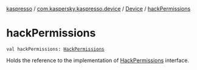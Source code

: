 [kaspresso](../../index.md) / [com.kaspersky.kaspresso.device](../index.md) / [Device](index.md) / [hackPermissions](./hack-permissions.md)

# hackPermissions

`val hackPermissions: `[`HackPermissions`](../../com.kaspersky.kaspresso.device.permissions/-hack-permissions/index.md)

Holds the reference to the implementation of [HackPermissions](../../com.kaspersky.kaspresso.device.permissions/-hack-permissions/index.md) interface.

